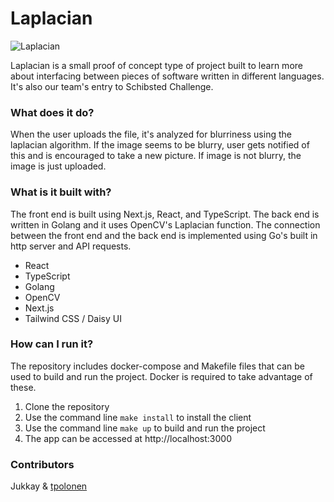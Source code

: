 # Laplacian
![Laplacian](https://img.shields.io/github/languages/top/Jukkay/laplacian)

Laplacian is a small proof of concept type of project built to learn more about interfacing between pieces of software written in different languages. It's also our team's entry to Schibsted Challenge.

### What does it do?

When the user uploads the file, it's analyzed for blurriness using the laplacian algorithm. If the image seems to be blurry, user gets notified of this and is encouraged to take a new picture. If image is not blurry, the image is just uploaded.

### What is it built with?

The front end is built using Next.js, React, and TypeScript. The back end is written in Golang and it uses OpenCV's Laplacian function. The connection between the front end and the back end is implemented using Go's built in http server and API requests.

- React
- TypeScript
- Golang
- OpenCV
- Next.js
- Tailwind CSS / Daisy UI

### How can I run it?

The repository includes docker-compose and Makefile files that can be used to build and run the project. Docker is required to take advantage of these.

1. Clone the repository
2. Use the command line `make install` to install the client
3. Use the command line `make up` to build and run the project
4. The app can be accessed at http://localhost:3000

### Contributors

Jukkay & [tpolonen](https://github.com/tpolonen)
